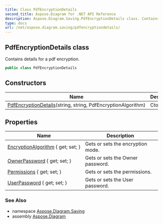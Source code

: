 ```yaml
---
title: Class PdfEncryptionDetails
second_title: Aspose.Diagram for .NET API Reference
description: Aspose.Diagram.Saving.PdfEncryptionDetails class. Contains details for a pdf encryption
type: docs
url: /net/aspose.diagram.saving/pdfencryptiondetails/
---
```

## PdfEncryptionDetails class

Contains details for a pdf encryption.

```csharp
public class PdfEncryptionDetails
```

## Constructors

| Name | Description |
| --- | --- |
| [PdfEncryptionDetails](pdfencryptiondetails/)(string, string, PdfEncryptionAlgorithm) | Ctor. |

## Properties

| Name | Description |
| --- | --- |
| [EncryptionAlgorithm](../../aspose.diagram.saving/pdfencryptiondetails/encryptionalgorithm/) { get; set; } | Gets or sets the encryption mode. |
| [OwnerPassword](../../aspose.diagram.saving/pdfencryptiondetails/ownerpassword/) { get; set; } | Gets or sets the Owner password. |
| [Permissions](../../aspose.diagram.saving/pdfencryptiondetails/permissions/) { get; set; } | Gets or sets the permissions. |
| [UserPassword](../../aspose.diagram.saving/pdfencryptiondetails/userpassword/) { get; set; } | Gets or sets the User password. |

### See Also

* namespace [Aspose.Diagram.Saving](../../aspose.diagram.saving/)
* assembly [Aspose.Diagram](../../)


